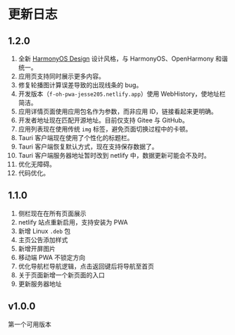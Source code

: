# 更新日志

## 1.2.0

1. 全新 [HarmonyOS Design](https://developer.harmonyos.com/cn/design/) 设计风格，与 HarmonyOS、OpenHarmony 和谐统一。
2. 应用页支持同时展示更多内容。
3. 修复轮播图计算误差导致的出现线条的 bug。
4. 开发版本（`f-oh-pwa-jesse205.netlify.app`）使用 WebHistory，使地址栏简洁。
5. 应用详情页面使用应用包名作为参数，而非应用 ID，链接看起来更明确。
6. 开发者地址现在匹配开源地址。目前仅支持 Gitee 与 GitHub。
7. 应用列表现在使用传统 `img` 标签，避免页面切换过程中的卡顿。
8. Tauri 客户端现在使用了个性化的标题栏。
9. Tauri 客户端恢复默认方式，现在支持保存数据了。
10. Tauri 客户端服务器地址暂时改到 netlify 中，数据更新可能会不及时。
11. 优化无障碍。
12. 代码优化。

## 1.1.0

1. 侧栏现在在所有页面展示
2. netlify 站点重新启用，支持安装为 PWA
3. 新增 Linux `.deb` 包
4. 主页公告添加样式
5. 新增开屏图片
6. 移动端 PWA 不锁定方向
7. 优化导航栏导航逻辑，点击返回键后将导航至首页
8. 关于页面新增一个新页面的入口
9. 更新服务器地址

## v1.0.0

第一个可用版本
